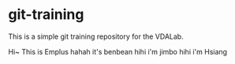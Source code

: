 git-training
============

This is a simple git training repository for the VDALab.

Hi~ This is Emplus
hahah it's benbean
hihi i'm jimbo
hihi i'm Hsiang
